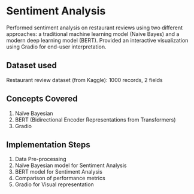 # Sentiment Analysis
Performed sentiment analysis on restaurant reviews using two different approaches: a traditional machine learning model (Naive Bayes) and a modern deep learning model (BERT). Provided an interactive visualization using Gradio for end-user interpretation.

## Dataset used
Restaurant review dataset (from Kaggle): 1000 records, 2 fields

## Concepts Covered
1. Naïve Bayesian
2. BERT (Bidirectional Encoder Representations from Transformers)
3. Gradio

## Implementation Steps
1. Data Pre-processing
2. Naïve Bayesian model for Sentiment Analysis
3. BERT model for Sentiment Analysis
4. Comparison of performance metrics
5. Gradio for Visual representation
